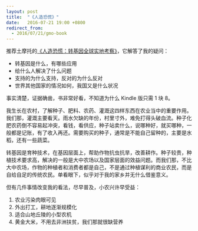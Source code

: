 ```yaml
---
layout: post
title:  "《人造恐慌》"
date:   2016-07-21 19:00 +0800
redirect_from:
  - 2016/07/21/gmo-book
---
```


推荐土摩托的[《人造恐慌：转基因全球实地考察》](https://www.amazon.cn/%E4%BA%BA%E9%80%A0%E6%81%90%E6%85%8C-%E8%BD%AC%E5%9F%BA%E5%9B%A0%E5%85%A8%E7%90%83%E5%AE%9E%E5%9C%B0%E8%80%83%E5%AF%9F-%E8%A2%81%E8%B6%8A/dp/B00NRQ2X68/)，它解答了我的疑问：

- 转基因是什么，有哪些应用
- 给什么人解决了什么问题
- 支持的为什么支持，反对的为什么反对
- 世界其他国家的情况如何，我国又是什么状况

事实清楚，证据确凿，书非常好看，不知道为什么 Kindle 版只需 1 块 8。

我生长在农村，了解种子、肥料、农药、灌溉这四样东西在农业当中的重要作用。我们那，灌溉主要看天。雨水欠缺的年份，村里寸外，难免打得头破血流。种子化肥农药倒不容易起冲突，看钱，看供应，种子站卖什么，说哪种好，就买哪种，一般都是记账，有了收入再还。需要购买的种子，通常是不能自己留种的，主要是水稻，还有一些蔬菜。

转基因是育种技术，在基因层面上，帮助作物抗虫抗旱，改善耕作。种子较贵，种植技术要求高，解决的一般是大中农场以及国家层面的效益问题。而我们那，不比大中农场，作物的种植者和消费者都是自己，不是通过种植谋利的商业农民，而是自给自足的传统农民。单看眼下，似乎对于我的家乡并无什么借鉴意义。

但有几件事情改变我的看法，尽早普及，小农兴许早受益：

1. 农业污染肉眼可见
2. 外出打工，耕地逐渐规模化
3. 适合山地丘陵的小型农机
4. 黄金大米，不用去非洲扶贫，我们那就很缺营养
